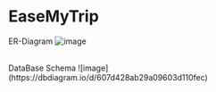 # EaseMyTrip



ER-Diagram 
![image](https://user-images.githubusercontent.com/62793066/115201503-0711f500-a113-11eb-94d4-c5bdcd572268.png)

<br/>
DataBase Schema
![image](https://dbdiagram.io/d/607d428ab29a09603d110fec)


